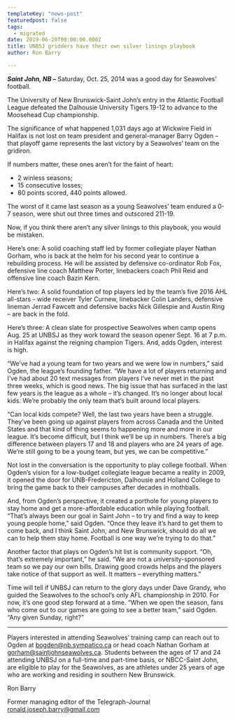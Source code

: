 ```yaml
---
templateKey: "news-post"
featuredpost: false
tags:
  - migrated
date: 2019-06-20T00:00:00.000Z
title: UNBSJ gridders have their own silver linings playbook
author: Ron Barry

---
```


***Saint John, NB –*** Saturday, Oct. 25, 2014 was a good day for Seawolves’ football.

The University of New Brunswick-Saint John’s entry in the Atlantic Football League defeated the Dalhousie University Tigers 19-12 to advance to the Moosehead Cup championship.

The significance of what happened 1,031 days ago at Wickwire Field in Halifax is not lost on team president and general-manager Barry Ogden – that playoff game represents the last victory by a Seawolves’ team on the gridiron.

If numbers matter, these ones aren’t for the faint of heart:

- 2 winless seasons;
- 15 consecutive losses;
- 80 points scored, 440 points allowed.

The worst of it came last season as a young Seawolves’ team endured a 0-7 season, were shut out three times and outscored 211-19.

Now, if you think there aren’t any silver linings to this playbook, you would be mistaken.

Here’s one: A solid coaching staff led by former collegiate player Nathan Gorham, who is back at the helm for his second year to continue a rebuilding process. He will be assisted by defensive co-ordinator Rob Fox, defensive line coach Matthew Porter, linebackers coach Phil Reid and offensive line coach Bazin Kern.

Here’s two: A solid foundation of top players led by the team’s five 2016 AHL all-stars - wide receiver Tyler Curnew, linebacker Colin Landers, defensive lineman Jerrad Fawcett and defensive backs Nick Gillespie and Austin Ring – are back in the fold.

Here’s three: A clean slate for prospective Seawolves when camp opens Aug. 25 at UNBSJ as they work toward the season opener Sept. 16 at 7 p.m. in Halifax against the reigning champion Tigers. And, adds Ogden, interest is high.

“We’ve had a young team for two years and we were low in numbers,” said Ogden, the league’s founding father. “We have a lot of players returning and I’ve had about 20 text messages from players I’ve never met in the past three weeks, which is good news. The big issue that has surfaced in the last few years is the league as a whole – it’s changed. It’s no longer about local kids. We’re probably the only team that’s built around local players.

“Can local kids compete? Well, the last two years have been a struggle. They’ve been going up against players from across Canada and the United States and that kind of thing seems to happening more and more in our league. It’s become difficult, but I think we’ll be up in numbers. There’s a big difference between players 17 and 18 and players who are 24 years of age. We’re still going to be a young team, but yes, we can be competitive.”

Not lost in the conversation is the opportunity to play college football. When Ogden’s vision for a low-budget collegiate league became a reality in 2009, it opened the door for UNB-Fredericton, Dalhousie and Holland College to bring the game back to their campuses after decades in mothballs.

And, from Ogden’s perspective, it created a porthole for young players to stay home and get a more-affordable education while playing football.
“That’s always been our goal in Saint John – to try and find a way to keep young people home,” said Ogden. “Once they leave it’s hard to get them to come back, and I think Saint John, and New Brunswick, should do all we can to help them stay home. Football is one way we’re trying to do that.”

Another factor that plays on Ogden’s hit list is community support.
“Oh, that’s extremely important,” he said. “We are not a university-sponsored team so we pay our own bills. Drawing good crowds helps and the players take notice of that support as well. It matters – everything matters.”

Time will tell if UNBSJ can return to the glory days under Dave Grandy, who guided the Seawolves to the school’s only AFL championship in 2010. For now, it’s one good step forward at a time.
“When we open the season, fans who come out to our games are going to see a better team,” said Ogden. “Any given Sunday, right?”

***

Players interested in attending Seawolves’ training camp can reach out to Ogden at bogden@nb.sympatico.ca or head coach Nathan Gorham at [gorham@saintjohnseawolves.ca](mailto:gorham@saintjohnseawolves.ca). Students between the ages of 17 and 24 attending UNBSJ on a full-time and part-time basis, or NBCC-Saint John, are eligible to play for the Seawolves, as are athletes under 25 years of age who are working and residing in southern New Brunswick.

Ron Barry

Former managing editor of the Telegraph-Journal
[ronald.joseph.barry@gmail.com](mailto:ronald.joseph.barry@gmail.com)
